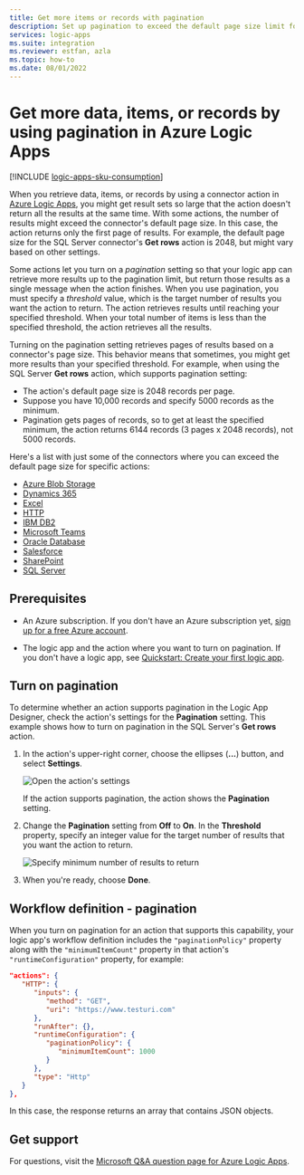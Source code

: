 ```yaml
---
title: Get more items or records with pagination
description: Set up pagination to exceed the default page size limit for connector actions in Azure Logic Apps.
services: logic-apps
ms.suite: integration
ms.reviewer: estfan, azla
ms.topic: how-to
ms.date: 08/01/2022
---
```


# Get more data, items, or records by using pagination in Azure Logic Apps

[!INCLUDE [logic-apps-sku-consumption](../../includes/logic-apps-sku-consumption.md)]

When you retrieve data, items, or records by using a connector action in 
[Azure Logic Apps](../logic-apps/logic-apps-overview.md), you might get 
result sets so large that the action doesn't return all the results at 
the same time. With some actions, the number of results might exceed the 
connector's default page size. In this case, the action returns only the 
first page of results. For example, the default page size for the SQL Server 
connector's **Get rows** action is 2048, but might vary based on other settings.

Some actions let you turn on a *pagination* setting so that your logic 
app can retrieve more results up to the pagination limit, but return those 
results as a single message when the action finishes. When you use pagination, 
you must specify a *threshold* value, which is the target number of results you 
want the action to return. The action retrieves results until reaching your 
specified threshold. When your total number of items is less than the specified 
threshold, the action retrieves all the results.

Turning on the pagination setting retrieves pages of results based on a connector's page size. 
This behavior means that sometimes, you might get more results than your specified threshold. 
For example, when using the SQL Server **Get rows** action, which supports pagination setting:

* The action's default page size is 2048 records per page.
* Suppose you have 10,000 records and specify 5000 records as the minimum.
* Pagination gets pages of records, so to get at least the specified minimum, 
the action returns 6144 records (3 pages x 2048 records), not 5000 records.

Here's a list with just some of the connectors where you 
can exceed the default page size for specific actions:

* [Azure Blob Storage](/connectors/azureblob/)
* [Dynamics 365](/connectors/dynamicscrmonline/)
* [Excel](/connectors/excel/)
* [HTTP](../connectors/connectors-native-http.md)
* [IBM DB2](/connectors/db2/)
* [Microsoft Teams](/connectors/teams/)
* [Oracle Database](/connectors/oracle/)
* [Salesforce](/connectors/salesforce/)
* [SharePoint](/connectors/sharepointonline/)
* [SQL Server](/connectors/sql/)

## Prerequisites

* An Azure subscription. If you don't have an Azure subscription yet, 
[sign up for a free Azure account](https://azure.microsoft.com/free/).

* The logic app and the action where you want to turn on pagination. 
If you don't have a logic app, see 
[Quickstart: Create your first logic app](../logic-apps/quickstart-create-first-logic-app-workflow.md).

## Turn on pagination

To determine whether an action supports pagination in the Logic App Designer, 
check the action's settings for the **Pagination** setting. This example shows 
how to turn on pagination in the SQL Server's **Get rows** action.

1. In the action's upper-right corner, choose the 
ellipses (**...**) button, and select **Settings**.

   ![Open the action's settings](./media/logic-apps-exceed-default-page-size-with-pagination/sql-action-settings.png)

   If the action supports pagination, 
   the action shows the **Pagination** setting.

1. Change the **Pagination** setting from **Off** to **On**. 
In the **Threshold** property, specify an integer value for 
the target number of results that you want the action to return.

   ![Specify minimum number of results to return](./media/logic-apps-exceed-default-page-size-with-pagination/sql-action-settings-pagination.png)

1. When you're ready, choose **Done**.

## Workflow definition - pagination

When you turn on pagination for an action that supports this capability, 
your logic app's workflow definition includes the `"paginationPolicy"` 
property along with the `"minimumItemCount"` property in that action's 
`"runtimeConfiguration"` property, for example:

```json
"actions": {
   "HTTP": {
      "inputs": {
         "method": "GET",
         "uri": "https://www.testuri.com"
      },
      "runAfter": {},
      "runtimeConfiguration": {
         "paginationPolicy": {
            "minimumItemCount": 1000
         }
      },
      "type": "Http"
   }
},
```

In this case, the response returns an array that contains JSON objects.

## Get support

For questions, visit the 
[Microsoft Q&A question page for Azure Logic Apps](/answers/topics/azure-logic-apps.html).
